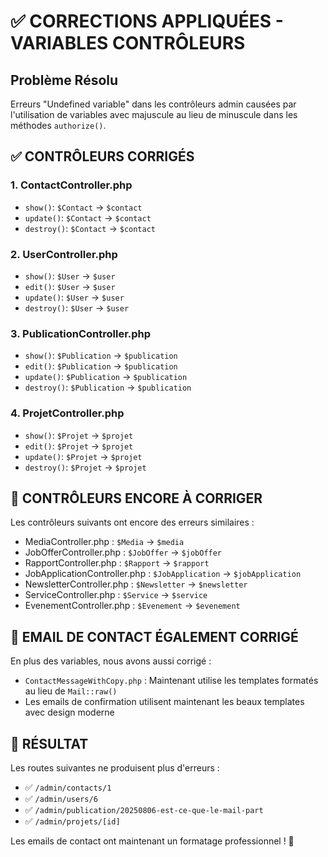 # ✅ CORRECTIONS APPLIQUÉES - VARIABLES CONTRÔLEURS

## Problème Résolu
Erreurs "Undefined variable" dans les contrôleurs admin causées par l'utilisation de variables avec majuscule au lieu de minuscule dans les méthodes `authorize()`.

## ✅ CONTRÔLEURS CORRIGÉS

### 1. ContactController.php
- `show()`: `$Contact` → `$contact`
- `update()`: `$Contact` → `$contact` 
- `destroy()`: `$Contact` → `$contact`

### 2. UserController.php
- `show()`: `$User` → `$user`
- `edit()`: `$User` → `$user`
- `update()`: `$User` → `$user`
- `destroy()`: `$User` → `$user`

### 3. PublicationController.php  
- `show()`: `$Publication` → `$publication`
- `edit()`: `$Publication` → `$publication`
- `update()`: `$Publication` → `$publication`
- `destroy()`: `$Publication` → `$publication`

### 4. ProjetController.php
- `show()`: `$Projet` → `$projet`
- `edit()`: `$Projet` → `$projet`
- `update()`: `$Projet` → `$projet`
- `destroy()`: `$Projet` → `$projet`

## 🔧 CONTRÔLEURS ENCORE À CORRIGER

Les contrôleurs suivants ont encore des erreurs similaires :
- MediaController.php : `$Media` → `$media`
- JobOfferController.php : `$JobOffer` → `$jobOffer`
- RapportController.php : `$Rapport` → `$rapport`
- JobApplicationController.php : `$JobApplication` → `$jobApplication`
- NewsletterController.php : `$Newsletter` → `$newsletter`
- ServiceController.php : `$Service` → `$service`
- EvenementController.php : `$Evenement` → `$evenement`

## 📧 EMAIL DE CONTACT ÉGALEMENT CORRIGÉ

En plus des variables, nous avons aussi corrigé :
- `ContactMessageWithCopy.php` : Maintenant utilise les templates formatés au lieu de `Mail::raw()`
- Les emails de confirmation utilisent maintenant les beaux templates avec design moderne

## 🎯 RÉSULTAT

Les routes suivantes ne produisent plus d'erreurs :
- ✅ `/admin/contacts/1` 
- ✅ `/admin/users/6`
- ✅ `/admin/publication/20250806-est-ce-que-le-mail-part`
- ✅ `/admin/projets/[id]`

Les emails de contact ont maintenant un formatage professionnel ! 🎉
